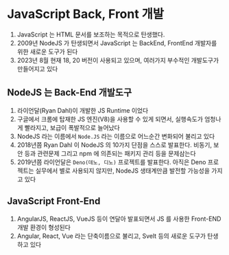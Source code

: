 # JavaScript Back, Front 개발

1. JavaScript 는 HTML 문서를 보조하는 목적으로 탄생했다.
2. 2009년 NodeJS 가 탄생되면서 JavaScript 는 BackEnd, FrontEnd 개발자를 위한 새로운 도구가 된다
3. 2023년 8월 현재 18, 20 버전이 사용되고 있으며, 여러가지 부수적인 개발도구가 만들어지고 있다

## NodeJS 는 Back-End 개발도구

1. 라이언달(Ryan Dahl)이 개발한 JS Runtime 이었다
2. 구글에서 크롬에 탑재한 JS 엔진(V8)을 사용할 수 있게 되면서, 실행속도가 엄청나게 빨라지고, 보급이 폭발적으로 늘어났다
3. NodeJS 라는 이름에서 `Node.JS` 라는 이름으로 어느순간 변화되어 불리고 있다
4. 2018년쯤 Ryan Dahl 이 NodeJS 의 10가지 단점을 스스로 발표한다. 비동기, 보안 등과 관련문제 그리고 npm 에 의존되는 패키지 관리 등을 문제삼는다
5. 2019년쯤 라이언달은 `Deno(데노, 디노)` 프로젝트를 발표한다. 아직은 Deno 프로젝트는 실무에서 별로 사용되지 않지만,
   NodeJS 생태계만큼 발전할 가능성을 가지고 있다

## JavaScript Front-End

1. AngularJS, ReactJS, VueJS 등이 연달아 발표되면서 JS 를 사용한 Front-END 개발 환경이 형성된다
2. Angular, React, Vue 라는 단축이름으로 불리고, Svelt 등의 새로운 도구가 탄생하고 있다
